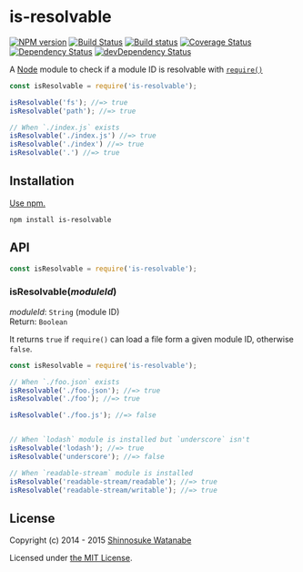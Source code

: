 # is-resolvable

[![NPM version](https://img.shields.io/npm/v/is-resolvable.svg)](https://www.npmjs.com/package/is-resolvable)
[![Build Status](https://travis-ci.org/shinnn/is-resolvable.svg?branch=master)](https://travis-ci.org/shinnn/is-resolvable)
[![Build status](https://ci.appveyor.com/api/projects/status/ww1cdpignehlasbs?svg=true)](https://ci.appveyor.com/project/ShinnosukeWatanabe/is-resolvable)
[![Coverage Status](https://img.shields.io/coveralls/shinnn/is-resolvable.svg)](https://coveralls.io/r/shinnn/is-resolvable)
[![Dependency Status](https://img.shields.io/david/shinnn/is-resolvable.svg?label=deps)](https://david-dm.org/shinnn/is-resolvable)
[![devDependency Status](https://img.shields.io/david/dev/shinnn/is-resolvable.svg?label=devDeps)](https://david-dm.org/shinnn/is-resolvable#info=devDependencies)

A [Node](https://nodejs.org/) module to check if a module ID is resolvable with [`require()`](https://nodejs.org/api/globals.html#globals_require)

```javascript
const isResolvable = require('is-resolvable');

isResolvable('fs'); //=> true
isResolvable('path'); //=> true

// When `./index.js` exists
isResolvable('./index.js') //=> true
isResolvable('./index') //=> true
isResolvable('.') //=> true
```

## Installation

[Use npm.](https://docs.npmjs.com/cli/install)

```
npm install is-resolvable
```

## API

```javascript
const isResolvable = require('is-resolvable');
```

### isResolvable(*moduleId*)

*moduleId*: `String` (module ID)  
Return: `Boolean`

It returns `true` if `require()` can load a file form a given module ID, otherwise `false`.

```javascript
const isResolvable = require('is-resolvable');

// When `./foo.json` exists
isResolvable('./foo.json'); //=> true
isResolvable('./foo'); //=> true

isResolvable('./foo.js'); //=> false


// When `lodash` module is installed but `underscore` isn't
isResolvable('lodash'); //=> true
isResolvable('underscore'); //=> false

// When `readable-stream` module is installed
isResolvable('readable-stream/readable'); //=> true
isResolvable('readable-stream/writable'); //=> true
```

## License

Copyright (c) 2014 - 2015 [Shinnosuke Watanabe](https://github.com/shinnn)

Licensed under [the MIT License](./LICENSE).
